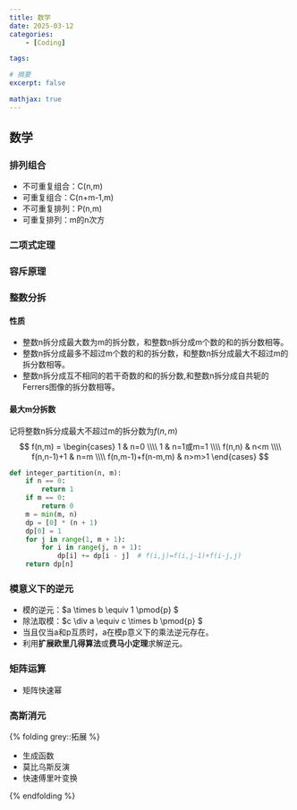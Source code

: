 ```yaml
---
title: 数学
date: 2025-03-12
categories: 
    - [Coding]

tags: 

# 摘要
excerpt: false

mathjax: true
---
```


## 数学
### 排列组合
- 不可重复组合：C(n,m)
- 可重复组合：C(n+m-1,m)
- 不可重复排列：P(n,m)
- 可重复排列：m的n次方

### 二项式定理
### 容斥原理

### 整数分拆
#### 性质
- 整数n拆分成最大数为m的拆分数，和整数n拆分成m个数的和的拆分数相等。
- 整数n拆分成最多不超过m个数的和的拆分数，和整数n拆分成最大不超过m的拆分数相等。
- 整数n拆分成互不相同的若干奇数的和的拆分数,和整数n拆分成自共轭的Ferrers图像的拆分数相等。


#### 最大m分拆数
记将整数n拆分成最大不超过m的拆分数为$f(n,m)$
$$
f(n,m) = 
\begin{cases}
  1 & n=0 \\\\
  1 & n=1或m=1 \\\\
  f(n,n) & n<m \\\\
  f(n,n-1)+1 & n=m \\\\
  f(n,m-1)+f(n-m,m) & n>m>1
\end{cases}
$$

```Python
def integer_partition(n, m):
    if n == 0:
        return 1
    if m == 0:
        return 0
    m = min(m, n)
    dp = [0] * (n + 1)
    dp[0] = 1
    for j in range(1, m + 1):
        for i in range(j, n + 1):
            dp[i] += dp[i - j]  # f(i,j)=f(i,j-1)+f(i-j,j)
    return dp[n]
```


### 模意义下的逆元
- 模的逆元：$a \times b \equiv 1 \pmod{p} $
- 除法取模：$c \div a \equiv c \times b \pmod{p} $
- 当且仅当a和p互质时，a在模p意义下的乘法逆元存在。
- 利用**扩展欧里几得算法**或**费马小定理**求解逆元。

### 矩阵运算
- 矩阵快速幂

### 高斯消元

{% folding grey::拓展 %}

- 生成函数
- 莫比乌斯反演
- 快速傅里叶变换

{% endfolding %}